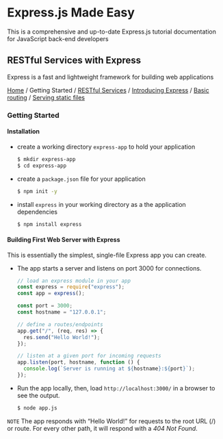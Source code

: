 # Express.js Made Easy

This is a comprehensive and up-to-date Express.js tutorial documentation for JavaScript back-end developers

## RESTful Services with Express

Express is a fast and lightweight framework for building web applications

[Home](../README.md) / Getting Started / [RESTful Services](./restful-intro.md) / [Introducing Express](./express-intro.md) / [Basic routing](./basic-routing.md) / [Serving static files](./serving-static-files.md)

### Getting Started

#### Installation

- create a working directory `express-app` to hold your application

  ```sh
  $ mkdir express-app
  $ cd express-app
  ```

- create a `package.json` file for your application

  ```sh
  $ npm init -y
  ```

- install `express` in your working directory as a the application dependencies

  ```sh
  $ npm install express
  ```

#### Building First Web Server with Express

This is essentially the simplest, single-file Express app you can create.

- The app starts a server and listens on port 3000 for connections.

  ```js
  // load an express module in your app
  const express = require("express");
  const app = express();

  const port = 3000;
  const hostname = "127.0.0.1";

  // define a routes/endpoints
  app.get("/", (req, res) => {
    res.send("Hello World!");
  });

  // listen at a given port for incoming requests
  app.listen(port, hostname, function () {
    console.log(`Server is running at ${hostname}:${port}`);
  });
  ```

- Run the app locally, then, load `http://localhost:3000/` in a browser to see the output.

  ```sh
  $ node app.js
  ```

`NOTE` The app responds with “Hello World!” for requests to the root URL (/) or route. For every other path, it will respond with a _404 Not Found_.
